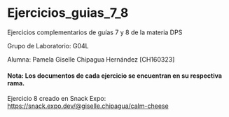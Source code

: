 # Ejercicios_guias_7_8
Ejercicios complementarios de guías 7 y 8 de la materia DPS

Grupo de Laboratorio: G04L

 Alumna: Pamela Giselle Chipagua Hernández [CH160323]
 
 #### Nota: Los documentos de cada ejercicio se encuentran en su respectiva rama.
 
 Ejercicio 8 creado en Snack Expo: https://snack.expo.dev/@giselle.chipagua/calm-cheese
